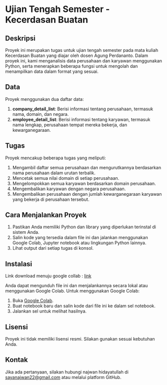 # Ujian Tengah Semester - Kecerdasan Buatan

## Deskripsi
Proyek ini merupakan tugas untuk ujian tengah semester pada mata kuliah Kecerdasan Buatan yang diajar oleh dosen Agung Perdananto. Dalam proyek ini, kami menganalisis data perusahaan dan karyawan menggunakan Python, serta menerapkan beberapa fungsi untuk mengolah dan menampilkan data dalam format yang sesuai.

## Data
Proyek menggunakan dua daftar data:
1. **company_detail_list**: Berisi informasi tentang perusahaan, termasuk nama, domain, dan negara.
2. **employee_detail_list**: Berisi informasi tentang karyawan, termasuk nama lengkap, perusahaan tempat mereka bekerja, dan kewarganegaraan.

## Tugas
Proyek mencakup beberapa tugas yang meliputi:
1. Mengambil daftar semua perusahaan dan mengurutkannya berdasarkan nama perusahaan dalam urutan terbalik.
2. Mencetak semua nilai domain di setiap perusahaan.
3. Mengelompokkan semua karyawan berdasarkan domain perusahaan.
4. Mengembalikan karyawan dengan negara perusahaan.
5. Mengembalikan perusahaan dengan jumlah kewarganegaraan karyawan yang bekerja di perusahaan tersebut.

## Cara Menjalankan Proyek
1. Pastikan Anda memiliki Python dan library yang diperlukan terinstal di sistem Anda.
2. Salin kode yang tersedia dalam file ini dan jalankan menggunakan Google Colab, Jupyter notebook atau lingkungan Python lainnya.
3. Lihat output dari setiap tugas di konsol.

## Instalasi
Link download menuju google collab : [link](https://colab.research.google.com/drive/1XDK4KzpjyNjoe11wUcaN015iPvJT-_OR?usp=sharing)

Anda dapat mengunduh file ini dan menjalankannya secara lokal atau menggunakan Google Colab. Untuk menggunakan Google Colab:
1. Buka [Google Colab](https://colab.research.google.com/).
2. Buat notebook baru dan salin kode dari file ini ke dalam sel notebook.
3. Jalankan sel untuk melihat hasilnya.

## Lisensi
Proyek ini tidak memiliki lisensi resmi. Silakan gunakan sesuai kebutuhan Anda.

## Kontak
Jika ada pertanyaan, silakan hubungi najwan hidayatullah di sayanajwan22@gmail.com atau melalui platform GitHub.
